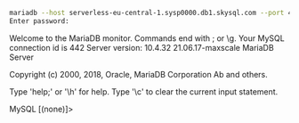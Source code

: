 
```zsh
mariadb --host serverless-eu-central-1.sysp0000.db1.skysql.com --port 4026 --user dbpwf04095684 -p --ssl-verify-server-cert
Enter password:
```
Welcome to the MariaDB monitor.  Commands end with ; or \g.
Your MySQL connection id is 442
Server version: 10.4.32 21.06.17-maxscale MariaDB Server

Copyright (c) 2000, 2018, Oracle, MariaDB Corporation Ab and others.

Type 'help;' or '\h' for help. Type '\c' to clear the current input statement.

MySQL [(none)]> 